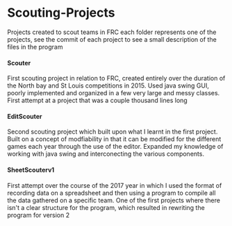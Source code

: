 # Scouting-Projects
Projects created to scout teams in FRC each folder represents one of the projects, see the commit of each project to see a small description of the files in the program

#### Scouter
First scouting project in relation to FRC, created entirely over the duration of the North bay and St Louis competitions in 2015. 
Used java swing GUI, poorly implemented and organized in a few very large and messy classes. 
First attempt at a project that was a couple thousand lines long

#### EditScouter
Second scouting project which built upon what I learnt in the first project. Built on a concept of modfiability in that it can be modified for the different games each year through the use of the editor. Expanded my knowledge of working with java swing and interconecting the various components. 

#### SheetScouterv1
First attempt over the course of the 2017 year in which I used the format of recording data on a spreadsheet and then using a program to compile all the data gathered on a specific team. One of the first projects where there isn't a clear structure for the program, which resulted in rewriting the program for version 2

